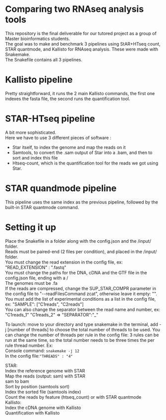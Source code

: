 # Comparing two RNAseq analysis tools

This repository is the final deliverable for our tutored project as a group of Master bioinformatics students.  
The goal was to make and benchmark 3 pipelines using StAR+HTseq count, STAR quantmode, and Kallisto for RNAseq analysis. These were made with Snakemake.  
The Snakefile contains all 3 pipelines.
  
# Kallisto pipeline  
Pretty straightforward, it runs the 2 main Kallisto commands, the first one indexes the fasta file, the second runs the quantification tool.  
  
# STAR-HTseq pipeline  
A bit more sophisticated.  
Here we have to use 3 different pieces of software :  
  - Star itself, to index the genome and map the reads on it  
  - Samtools, to convert the .sam output of Star into a .bam, and then to sort and index this file  
  - Htseq-count, which is the quantification tool for the reads we got using Star.  
  
# STAR quandmode pipeline  
This pipeline uses the same index as the previous pipeline, followed by the built-in STAR quantmode command.  
  
# Setting it up  
Place the Snakefile in a folder along with the config.json and the /input/ folder.  
Reads must be paired-end (2 files per condition), and placed in the /input/ folder.  
You must change the read extension in the config file, ex: "READ_EXTENSION" : ".fastq"  
You must change the paths for the DNA, cDNA and the GTF file in the config.json file, ending with a /  
The genomes must be .fa  
If the reads are compressed, change the SUP_STAR_COMPR parameter in the config file to "--readFilesCommand zcat", otherwise leave it empty: "".  
You must add the list of experimental conditions as a list in the config file, ex: "SAMPLE": ["C1reads", "C2reads"]  
You can also change the separator between the read name and number, ex: "C1reads_1" "C1reads_2" => "SEPARATOR":"_"  
  
To launch: move to your directory and type snakemake in the terminal, add -j [number of threads] to choose the total number of threads to be used. You can change the number of threads per rule in the config file: 3 rules can be run at the same time, so the total number needs to be three times the per rule thread number. Ex:  
Console command: `snakemake -j 12`  
In the config file:`"THREADS" : "4"`  
  
  
STAR:  
    Index the reference genome with STAR  
    Map the reads (output: sam) with STAR  
    sam to bam  
    Sort by position (samtools sort)  
    Index the sorted file (samtools index)  
    Count the reads by feature (htseq_count) or with STAR quantmode  
 Kallisto:  
    Index the cDNA genome with Kallisto  
    Quantification with Kallisto  
